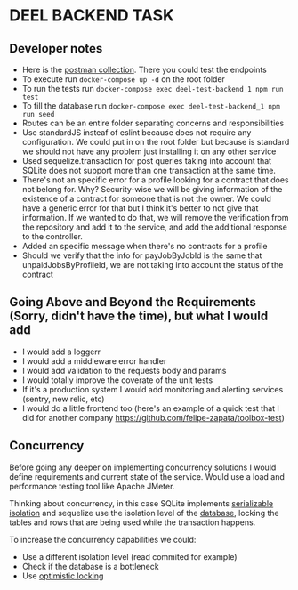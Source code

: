 # DEEL BACKEND TASK

## Developer notes

- Here is the [postman collection](https://www.postman.com/lunar-module-geoscientist-51084169/workspace/toolbox/collection/26739489-4370416a-938b-4f6d-8a95-8f00e5e18b71?action=share&creator=26739489). There you could test the endpoints
- To execute run `docker-compose up -d` on the root folder
- To run the tests run `docker-compose exec deel-test-backend_1 npm run test`
- To fill the database run `docker-compose exec deel-test-backend_1 npm run seed`
- Routes can be an entire folder separating concerns and responsibilities
- Use standardJS insteaf of eslint because does not require any configuration. We could put in on the root folder but because is standard we should not have any problem just installing it on any other service
- Used sequelize.transaction for post queries taking into account that SQLite does not support more than one transaction at the same time.
- There's not an specific error for a  profile looking for a contract that does not belong for. Why? Security-wise we will be giving information of the existence of a contract for someone that is not the owner. We could have a generic error for that but I think it's better to not give that information. If we wanted to do that, we will remove the verification from the repository and add it to the service, and add the additional response to the controller.
- Added an specific message when there's no contracts for a profile
- Should we verify that the info for payJobByJobId is the same that unpaidJobsByProfileId, we are not taking into account the status of the contract

## Going Above and Beyond the Requirements (Sorry, didn't have the time), but what I would add

- I would add a loggerr 
- I would add a middleware error handler
- I would add validation to the requests body and params
- I would totally improve the coverate of the unit tests
- If it's a production system I would add monitoring and alerting services (sentry, new relic, etc)
- I would do a little frontend too (here's an example of a quick test that I did for another company https://github.com/felipe-zapata/toolbox-test)

## Concurrency

Before going any deeper on implementing concurrency solutions I would define requirements and current state of the service. Would use a load and performance testing tool like Apache JMeter.

Thinking about concurrency, in this case SQLite implements [serializable isolation](https://www.sqlite.org/isolation.html) and sequelize use the isolation level of the [database](https://sequelize.org/docs/v6/other-topics/transactions/#isolation-levels), locking the tables and rows that are being used while the transaction happens.

To increase the concurrency capabilities we could:
- Use a different isolation level (read commited for example)
- Check if the database is a bottleneck
- Use [optimistic locking](https://sequelize.org/docs/v6/other-topics/optimistic-locking/)